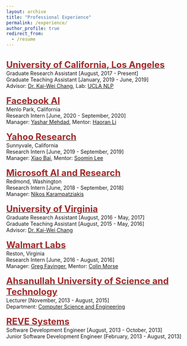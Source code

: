 ```yaml
---
layout: archive
title: "Professional Experience"
permalink: /experience/
author_profile: true
redirect_from:
  - /resume
---
```

<br/>
    <span style="color:black; font-size:17px"><b><a href="http://www.ucla.edu/" target="_blank"><font color="brown" size="5">University of California, Los Angeles</font></a></b></span><br/>
    Graduate Research Assistant [August, 2017 - Present]<br/>
    Graduate Teaching Assistant [January, 2019 - June, 2019]<br/>
    Advisor: <a href="http://web.cs.ucla.edu/~kwchang/" target="_blank">Dr. Kai-Wei Chang</a>, Lab: <a href="http://web.cs.ucla.edu/~kwchang/members/" target="_blank">UCLA NLP</a> <br/>
<br/>
    <span style="color:black; font-size:17px"><b><a href="https://ai.facebook.com/" target="_blank"><font color="brown" size="5">Facebook AI</font></a></b></span><br/>
    Menlo Park, California<br/>
    Research Intern [June, 2020 - September, 2020]<br/>
    Manager: <a href="https://www.linkedin.com/in/yasharmehdad/" target="_blank">Yashar Mehdad</a>, Mentor: <a href="https://ai.facebook.com/people/haoran-li/" target="_blank">Haoran Li</a> <br/>
<br/>
    <span style="color:black; font-size:17px"><b><a href="https://research.yahoo.com/" target="_blank"><font color="brown" size="5">Yahoo Research</font></a></b></span><br/>
    Sunnyvale, California<br/>
    Research Intern [June, 2019 - September, 2019]<br/>
    Manager: <a href="https://sites.google.com/site/xiaobaihomepage/" target="_blank">Xiao Bai</a>, Mentor: <a href="https://www.linkedin.com/in/soomin-lee-86163a29/" target="_blank">Soomin Lee</a> <br/>
<br/>
    <span style="color:black; font-size:17px"><b><a href="https://www.microsoft.com/en-us/research/" target="_blank"><font color="brown" size="5">Microsoft AI and Research</font></a></b></span><br/>
    Redmond, Washington<br/>
    Research Intern [June, 2018 - September, 2018]<br/>
    Manager: <a href="http://lowrank.net/nikos/" target="_blank">Nikos Karampatziakis</a> <br/>
<br/>
    <span style="color:black; font-size:17px"><b><a href="https://www.virginia.edu/" target="_blank"><font color="brown" size="5">University of Virginia</font></a></b></span><br/>
    Graduate Research Assistant [August, 2016 - May, 2017]<br/>
    Graduate Teaching Assistant [August, 2015 - May, 2016]<br/>
    Advisor: <a href="http://web.cs.ucla.edu/~kwchang/" target="_blank">Dr. Kai-Wei Chang</a> <br/>
<br/>
    <span style="color:black; font-size:17px"><b><a href="https://www.walmartlabs.com/" target="_blank"><font color="brown" size="5">Walmart Labs</font></a></b></span><br/>
    Reston, Virginia<br/>
    Research Intern [June, 2016 - August, 2016]<br/>
    Manager: <a href="https://www.linkedin.com/in/gregfavinger/" target="_blank">Greg Favinger</a>, Mentor: <a href="https://www.linkedin.com/in/colin-morse-13549b3/" target="_blank">Colin Morse</a> <br/>
<br/>
  <span style="color:black; font-size:17px"><b><a href="http://aust.edu/" target="_blank"><font color="brown" size="5">Ahsanullah University of Science and Technology</font></a></b></span><br/>
    Lecturer [November, 2013 - August, 2015]<br/>
    Department: <a href="http://aust.edu/cse/index.htm" target="_blank">Computer Science and Engineering</a> <br/>
<br/>
  <span style="color:black; font-size:17px"><b><a href="http://www.revesoft.com/" target="_blank"><font color="brown" size="5">REVE Systems</font></a></b></span><br/>
    Software Development Engineer [August, 2013 - October, 2013]<br/>
    Junior Software Development Engineer [February, 2013 - August, 2013]<br/>
<br/>
    
    
